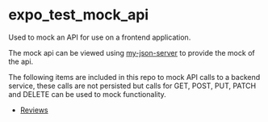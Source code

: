 # expo_test_mock_api
Used to mock an API for use on a frontend application.

The mock api can be viewed using [my-json-server](https://my-json-server.typicode.com/bytelion/expo_test_mock_api/) to provide the mock of the api.

The following items are included in this repo to mock API calls to a backend service, these calls are not persisted but calls for GET, POST, PUT, PATCH and DELETE can be used to mock functionality.



* [Reviews](https://my-json-server.typicode.com/bytelion/expo_test_mock_api/reviews)
